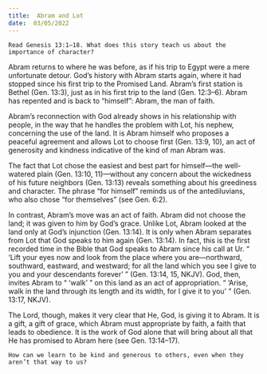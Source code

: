 ```yaml
---
title:  Abram and Lot
date:  03/05/2022
---
```


`Read Genesis 13:1–18. What does this story teach us about the importance of character?`

Abram returns to where he was before, as if his trip to Egypt were a mere unfortunate detour. God’s history with Abram starts again, where it had stopped since his first trip to the Promised Land. Abram’s first station is Bethel (Gen. 13:3), just as in his first trip to the land (Gen. 12:3–6). Abram has repented and is back to “himself”: Abram, the man of faith.

Abram’s reconnection with God already shows in his relationship with people, in the way that he handles the problem with Lot, his nephew, concerning the use of the land. It is Abram himself who proposes a peaceful agreement and allows Lot to choose first (Gen. 13:9, 10), an act of generosity and kindness indicative of the kind of man Abram was.

The fact that Lot chose the easiest and best part for himself—the well-watered plain (Gen. 13:10, 11)—without any concern about the wickedness of his future neighbors (Gen. 13:13) reveals something about his greediness and character. The phrase “for himself” reminds us of the antediluvians, who also chose “for themselves” (see Gen. 6:2).

In contrast, Abram’s move was an act of faith. Abram did not choose the land; it was given to him by God’s grace. Unlike Lot, Abram looked at the land only at God’s injunction (Gen. 13:14). It is only when Abram separates from Lot that God speaks to him again (Gen. 13:14). In fact, this is the first recorded time in the Bible that God speaks to Abram since his call at Ur. “ ‘Lift your eyes now and look from the place where you are—northward, southward, eastward, and westward; for all the land which you see I give to you and your descendants forever’ ” (Gen. 13:14, 15, NKJV). God, then, invites Abram to “ ‘walk’ ” on this land as an act of appropriation. “ ‘Arise, walk in the land through its length and its width, for I give it to you’ ” (Gen. 13:17, NKJV).

The Lord, though, makes it very clear that He, God, is giving it to Abram. It is a gift, a gift of grace, which Abram must appropriate by faith, a faith that leads to obedience. It is the work of God alone that will bring about all that He has promised to Abram here (see Gen. 13:14–17).

`How can we learn to be kind and generous to others, even when they aren’t that way to us?`